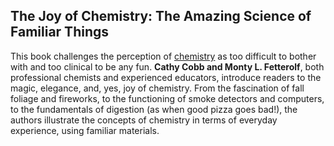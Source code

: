 <h2>The Joy of Chemistry: The Amazing Science of Familiar Things </h2>

<p>This book challenges the perception of <a href="https://en.wikipedia.org/wiki/Chemistry" target="_blank">chemistry</a> as too difficult to bother with and too clinical to be any fun. <strong>Cathy Cobb and Monty L. Fetterolf</strong>, both professional chemists and experienced educators, introduce readers to the magic, elegance, and, yes, joy of chemistry. From the fascination of fall foliage and fireworks, to the functioning of smoke detectors and computers, to the fundamentals of digestion (as when good pizza goes bad!), the authors illustrate the concepts of chemistry in terms of everyday experience, using familiar materials.</p>
